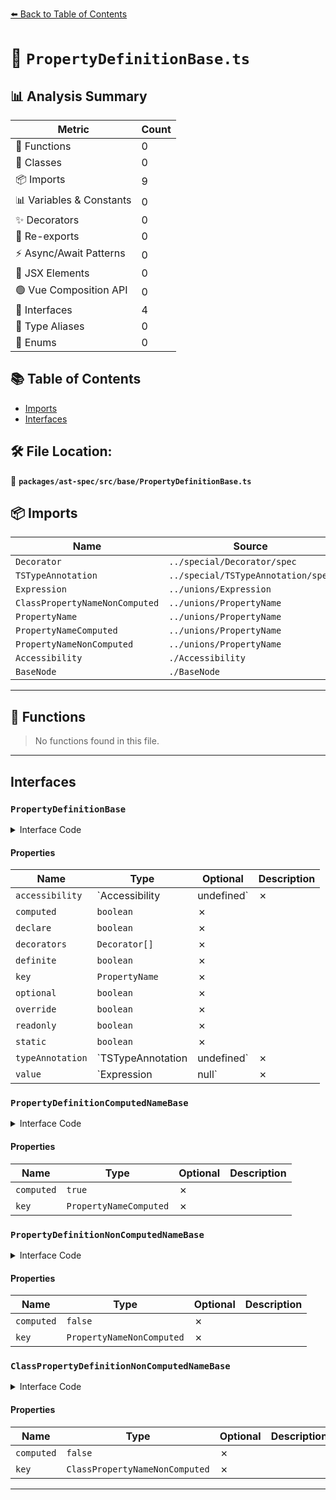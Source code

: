 [⬅️ Back to Table of Contents](../../../../index.md)

# 📄 `PropertyDefinitionBase.ts`

## 📊 Analysis Summary

| Metric | Count |
|--------|-------|
| 🔧 Functions | 0 |
| 🧱 Classes | 0 |
| 📦 Imports | 9 |
| 📊 Variables & Constants | 0 |
| ✨ Decorators | 0 |
| 🔄 Re-exports | 0 |
| ⚡ Async/Await Patterns | 0 |
| 💠 JSX Elements | 0 |
| 🟢 Vue Composition API | 0 |
| 📐 Interfaces | 4 |
| 📑 Type Aliases | 0 |
| 🎯 Enums | 0 |

## 📚 Table of Contents

- [Imports](#imports)
- [Interfaces](#interfaces)

## 🛠️ File Location:
📂 **`packages/ast-spec/src/base/PropertyDefinitionBase.ts`**

## 📦 Imports

| Name | Source |
|------|--------|
| `Decorator` | `../special/Decorator/spec` |
| `TSTypeAnnotation` | `../special/TSTypeAnnotation/spec` |
| `Expression` | `../unions/Expression` |
| `ClassPropertyNameNonComputed` | `../unions/PropertyName` |
| `PropertyName` | `../unions/PropertyName` |
| `PropertyNameComputed` | `../unions/PropertyName` |
| `PropertyNameNonComputed` | `../unions/PropertyName` |
| `Accessibility` | `./Accessibility` |
| `BaseNode` | `./BaseNode` |


---

## 🔧 Functions

> No functions found in this file.


---

## Interfaces

### `PropertyDefinitionBase`

<details><summary>Interface Code</summary>

```ts
interface PropertyDefinitionBase extends BaseNode {
  accessibility: Accessibility | undefined;
  computed: boolean;
  declare: boolean;
  decorators: Decorator[];
  definite: boolean;
  key: PropertyName;
  optional: boolean;
  override: boolean;
  readonly: boolean;
  static: boolean;
  typeAnnotation: TSTypeAnnotation | undefined;
  value: Expression | null;
}
```
</details>

#### Properties

| Name | Type | Optional | Description |
|------|------|----------|-------------|
| `accessibility` | `Accessibility | undefined` | ✗ |  |
| `computed` | `boolean` | ✗ |  |
| `declare` | `boolean` | ✗ |  |
| `decorators` | `Decorator[]` | ✗ |  |
| `definite` | `boolean` | ✗ |  |
| `key` | `PropertyName` | ✗ |  |
| `optional` | `boolean` | ✗ |  |
| `override` | `boolean` | ✗ |  |
| `readonly` | `boolean` | ✗ |  |
| `static` | `boolean` | ✗ |  |
| `typeAnnotation` | `TSTypeAnnotation | undefined` | ✗ |  |
| `value` | `Expression | null` | ✗ |  |

### `PropertyDefinitionComputedNameBase`

<details><summary>Interface Code</summary>

```ts
export interface PropertyDefinitionComputedNameBase
  extends PropertyDefinitionBase {
  computed: true;
  key: PropertyNameComputed;
}
```
</details>

#### Properties

| Name | Type | Optional | Description |
|------|------|----------|-------------|
| `computed` | `true` | ✗ |  |
| `key` | `PropertyNameComputed` | ✗ |  |

### `PropertyDefinitionNonComputedNameBase`

<details><summary>Interface Code</summary>

```ts
export interface PropertyDefinitionNonComputedNameBase
  extends PropertyDefinitionBase {
  computed: false;
  key: PropertyNameNonComputed;
}
```
</details>

#### Properties

| Name | Type | Optional | Description |
|------|------|----------|-------------|
| `computed` | `false` | ✗ |  |
| `key` | `PropertyNameNonComputed` | ✗ |  |

### `ClassPropertyDefinitionNonComputedNameBase`

<details><summary>Interface Code</summary>

```ts
export interface ClassPropertyDefinitionNonComputedNameBase
  extends PropertyDefinitionBase {
  computed: false;
  key: ClassPropertyNameNonComputed;
}
```
</details>

#### Properties

| Name | Type | Optional | Description |
|------|------|----------|-------------|
| `computed` | `false` | ✗ |  |
| `key` | `ClassPropertyNameNonComputed` | ✗ |  |


---